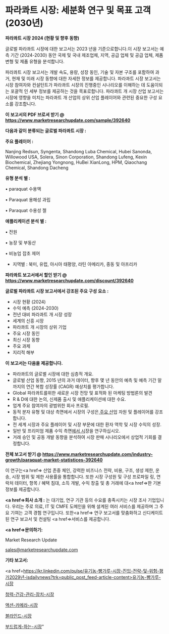 # 파라콰트 시장: 세분화 연구 및 목표 고객(2030년)

<strong>파라콰트 시장 2024 (현황 및 향후 동향)</strong>

글로벌 파라콰트 시장에 대한 보고서는 2023 년을 기준으로합니다.이 시장 보고서는 예측 기간 (2024-2030) 동안 국제 및 국내 제조업체, 지역, 공급 업체 및 공급 업체, 제품 변형 및 제품 유형을 분석합니다.

파라콰트 시장 보고서는 개발 속도, 용량, 성장 동인, 기술 및 자본 구조를 포함하여 과거, 현재 및 미래 시장 동향에 대한 자세한 정보를 제공합니다. 파라콰트 시장 보고서는 시장 참여자와 컨설턴트가 파라콰트 시장의 진행중인 시나리오를 이해하는 데 도움이되는 포괄적 인 세부 정보를 제공하는 것을 목표로합니다. 파라콰트 개 시장 산업 보고서는 시장에 영향을 미치는 파라콰트 개 산업의 상위 산업 플레이어와 관련된 중요한 구성 요소를 강조합니다.



<strong>이 보고서의 PDF 브로셔 받기 @ <a href=https://www.marketresearchupdate.com/sample/392640>https://www.marketresearchupdate.com/sample/392640</a></strong>



<strong>다음과 같이 분류되는 글로벌 파라콰트 시장 :</strong>



<strong>주요 플레이어 :</strong>

Nanjing Redsun, Syngenta, Shandong Luba Chemical, Hubei Sanonda, Willowood USA, Solera, Sinon Corporation, Shandong Lufeng, Kexin Biochemical, Zhejiang Yongnong, HuBei XianLong, HPM, Qiaochang Chemical, Shandong Dacheng



<strong>유형 분석 별 :</strong>

• paraquat 수용액

• Paraquat 용해성 과립

• Paraquat 수용성 젤



<strong>애플리케이션 분석 별 :</strong>

• 전원

• 농장 및 부동산

• 비농업 잡초 제어

<ul>
  <li>지역별 : 북미, 유럽, 아시아 태평양, 라틴 아메리카, 중동 및 아프리카</li>
</ul>


<strong>파라콰트 보고서에서 할인 받기 @ <a href=https://www.marketresearchupdate.com/discount/392640>https://www.marketresearchupdate.com/discount/392640</a></strong>



<strong>글로벌 파라콰트 시장 보고서에서 강조된 주요 구성 요소 :</strong>
<ul>
  <li>시장 현황 (2024)</li>
  <li>수익 예측 (2024-2030)</li>
  <li>전년 대비 파라콰트 개 시장 성장</li>
  <li>세계의 신흥 시장</li>
  <li>파라콰트 개 시장의 상위 기업</li>
  <li>주요 시장 동인</li>
  <li>최신 시장 동향</li>
  <li>주요 과제</li>
  <li>지리적 해부</li>
</ul>


<strong>이 보고서는 다음을 제공합니다.</strong>
<ul>
  <li>파라콰트의 글로벌 시장에 대한 심층적 개요.</li>
  <li>글로벌 산업 동향, 2015 년의 과거 데이터, 향후 몇 년 동안의 예측 및 예측 기간 말까지의 연간 복합 성장률 (CAGR) 예상치를 평가합니다.</li>
  <li>Global 파라콰트를위한 새로운 시장 전망 및 표적화 된 마케팅 방법론의 발견</li>
  <li>R &amp; D에 대한 논의, 신제품 출시 및 애플리케이션에 대한 수요.</li>
  <li>업계 주요 참여자의 광범위한 회사 프로필.</li>
  <li>동적 분자 유형 및 대상 측면에서 시장의 구성은<a href=> 주요 산</a>업 자원 및 플레이어를 강조합니다.</li>
  <li>전 세계 시장과 주요 플레이어 및 시장 부문에 대한 환자 역학 및 시장 수익의 성장.</li>
  <li>일반 및 프리미엄 제품 수익 측면<a href=>에서 시</a>장을 연구하십시오.</li>
  <li>거래 승인 및 공동 개발 동향을 분석하여 시장 판매 시나리오에서 상업적 기회를 결정합니다.</li>
</ul>



<strong>전체 보고서 받기 @ <a href=https://www.marketresearchupdate.com/industry-growth/paraquat-market-statistices-392640>https://www.marketresearchupdate.com/industry-growth/paraquat-market-statistices-392640</a></strong>

이 연구는<a href=> 산업 존중</a> 체인, 강력한 비즈니스 전략, 비용, 구조, 생성 제한, 운송, 시장 범위 및 제한 사용률을 통합합니다. 또한 시장 구성원 및 구성 프로파일 링, 연락처 데이터, 항목 / 혜택 침대, 소득 개발, 수익 창출 및 총 거래에 대<a href=>한 기본 </a>정보를 제공합니다.



<strong><a href=>회사 소</a>개 :</strong>
는 대기업, 연구 기관 등의 수요를 충족시키는 시장 조사 기업입니다. 우리는 주로 의료, IT 및 CMFE 도메인을 위해 설계된 여러 서비스를 제공하며 그 주요 기여는 고객 경험 연구입니다. 또한<a href=> 연구 보</a>고서를 맞춤화하고 신디케이트 된 연구 보고서 및 컨설팅 <a href=>서비스</a>를 제공합니다.



<strong><a href=>문의하기:</a></strong>

Market Research Update

sales@marketresearchupdate.com



<strong>기타 보고서:</strong>

<a href=https://kr.linkedin.com/pulse/유기농-빵가루-시장-진입-전략-및-위험-평가2029년-isdailynews?trk=public_post_feed-article-content>유기농-빵가루-시장</a>

<a href=https://www.linkedin.com/pulse/청력-건강-관리-장치-시장-경쟁-분석-및-성장-잠재력-2029/>청력-건강-관리-장치-시장</a>

<a href=https://www.linkedin.com/pulse/액션-카메라-시장-경쟁-분석-및-성장-잠재력-2029-isdailynews-6gubf/>액션-카메라-시장</a>

<a href=https://www.linkedin.com/pulse/블라인드-시장-세분화-연구-및-목표-고객2029년-consumer-connection-chronicles-24--zv2bf/>블라인드-시장</a>

<a href=https://www.linkedin.com/pulse/부드럽게-하는-시장-현재-및-미래-성장-2030-survey-savvy-insights-360-analysis-6n9sc/>부드럽게-하는-시장</a>"
  
